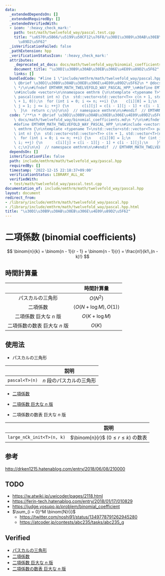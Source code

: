 ```yaml
---
data:
  _extendedDependsOn: []
  _extendedRequiredBy: []
  _extendedVerifiedWith:
  - icon: ':heavy_check_mark:'
    path: test/math/twelvefold_way/pascal.test.cpp
    title: "\u6570\u5B66/\u5199\u50CF12\u76F8/\u30D1\u30B9\u30AB\u30EB\u306E\u4E09\
      \u89D2\u5F62"
  _isVerificationFailed: false
  _pathExtension: hpp
  _verificationStatusIcon: ':heavy_check_mark:'
  attributes:
    _deprecated_at_docs: docs/math/twelvefold_way/binomial_coefficients.md
    document_title: "\u30D1\u30B9\u30AB\u30EB\u306E\u4E09\u89D2\u5F62"
    links: []
  bundledCode: "#line 1 \"include/emthrm/math/twelvefold_way/pascal.hpp\"\n/**\n *\
    \ @brief \u30D1\u30B9\u30AB\u30EB\u306E\u4E09\u89D2\u5F62\n * @docs docs/math/twelvefold_way/binomial_coefficients.md\n\
    \ */\n\n#ifndef EMTHRM_MATH_TWELVEFOLD_WAY_PASCAL_HPP_\n#define EMTHRM_MATH_TWELVEFOLD_WAY_PASCAL_HPP_\n\
    \n#include <vector>\n\nnamespace emthrm {\n\ntemplate <typename T>\nstd::vector<std::vector<T>>\
    \ pascal(const int n) {\n  std::vector<std::vector<T>> c(n + 1, std::vector<T>(n\
    \ + 1, 0));\n  for (int i = 0; i <= n; ++i) {\n    c[i][0] = 1;\n    for (int\
    \ j = 1; j <= i; ++j) {\n      c[i][j] = c[i - 1][j - 1] + c[i - 1][j];\n    }\n\
    \  }\n  return c;\n}\n\n}  // namespace emthrm\n\n#endif  // EMTHRM_MATH_TWELVEFOLD_WAY_PASCAL_HPP_\n"
  code: "/**\n * @brief \u30D1\u30B9\u30AB\u30EB\u306E\u4E09\u89D2\u5F62\n * @docs\
    \ docs/math/twelvefold_way/binomial_coefficients.md\n */\n\n#ifndef EMTHRM_MATH_TWELVEFOLD_WAY_PASCAL_HPP_\n\
    #define EMTHRM_MATH_TWELVEFOLD_WAY_PASCAL_HPP_\n\n#include <vector>\n\nnamespace\
    \ emthrm {\n\ntemplate <typename T>\nstd::vector<std::vector<T>> pascal(const\
    \ int n) {\n  std::vector<std::vector<T>> c(n + 1, std::vector<T>(n + 1, 0));\n\
    \  for (int i = 0; i <= n; ++i) {\n    c[i][0] = 1;\n    for (int j = 1; j <=\
    \ i; ++j) {\n      c[i][j] = c[i - 1][j - 1] + c[i - 1][j];\n    }\n  }\n  return\
    \ c;\n}\n\n}  // namespace emthrm\n\n#endif  // EMTHRM_MATH_TWELVEFOLD_WAY_PASCAL_HPP_\n"
  dependsOn: []
  isVerificationFile: false
  path: include/emthrm/math/twelvefold_way/pascal.hpp
  requiredBy: []
  timestamp: '2022-12-15 22:18:37+09:00'
  verificationStatus: LIBRARY_ALL_AC
  verifiedWith:
  - test/math/twelvefold_way/pascal.test.cpp
documentation_of: include/emthrm/math/twelvefold_way/pascal.hpp
layout: document
redirect_from:
- /library/include/emthrm/math/twelvefold_way/pascal.hpp
- /library/include/emthrm/math/twelvefold_way/pascal.hpp.html
title: "\u30D1\u30B9\u30AB\u30EB\u306E\u4E09\u89D2\u5F62"
---
```

# 二項係数 (binomial coefficients)

$$
  \binom{n}{k} = \binom{n - 1}{r - 1} + \binom{n - 1}{r} = \frac{n!}{k!\,(n - k)!}
$$


## 時間計算量

||時間計算量|
|:--:|:--:|
|パスカルの三角形|$O(N^2)$|
|二項係数|$\langle O(N + \log{M}), O(1) \rangle$|
|二項係数 巨大な $n$ 版|$O(K + \log{M})$|
|二項係数の数表 巨大な $n$ 版|$O(K)$|


## 使用法

- パスカルの三角形

||説明|
|:--:|:--:|
|`pascal<T>(n)`|$n$ 段のパスカルの三角形|

- [二項係数](../../../include/emthrm/math/modint.hpp)

- [二項係数 巨大な $n$ 版](../../../include/emthrm/math/modint.hpp)

- 二項係数の数表 巨大な $n$ 版

||説明|
|:--:|:--:|
|`large_nCk_init<T>(n, k)`|$\binom{n}{r}$ ($0 \leq r \leq k$) の数表|


## 参考

http://drken1215.hatenablog.com/entry/2018/06/08/210000


## TODO

- https://w.atwiki.jp/uwicoder/pages/2118.html
- https://ferin-tech.hatenablog.com/entry/2018/01/17/010829
- https://judge.yosupo.jp/problem/binomial_coefficient
- $\sum_{i = 0}^M \binom{N}{i}$
  - https://twitter.com/noshi91/status/1349778791262945280
  - https://atcoder.jp/contests/abc235/tasks/abc235_g


## Verified

- [パスカルの三角形](https://atcoder.jp/contests/abc254/submissions/32252670)
- [二項係数](https://yukicoder.me/submissions/625071)
- [二項係数 巨大な $n$ 版](https://onlinejudge.u-aizu.ac.jp/solutions/problem/3071/review/5265683/emthrm/C++17)
- [二項係数の数表 巨大な $n$ 版](https://yukicoder.me/submissions/820076)
